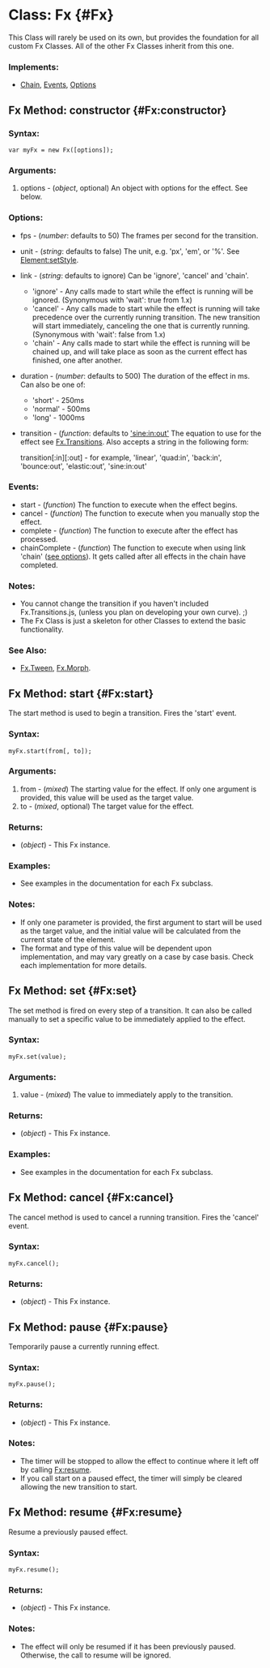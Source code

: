 Class: Fx {#Fx}
===============

This Class will rarely be used on its own, but provides the foundation for all custom Fx Classes.
All of the other Fx Classes inherit from this one.

### Implements:

- [Chain][], [Events][], [Options][]



Fx Method: constructor {#Fx:constructor}
----------------------------------------

### Syntax:

	var myFx = new Fx([options]);

### Arguments:

1. options - (*object*, optional) An object with options for the effect. See below.

### Options:

* fps        - (*number*: defaults to 50) The frames per second for the transition.
* unit       - (*string*: defaults to false) The unit, e.g. 'px', 'em', or '%'. See [Element:setStyle](/Element/Element/#Element:setStyle).
* link       - (*string*: defaults to ignore) Can be 'ignore', 'cancel' and 'chain'.
	* 'ignore' - Any calls made to start while the effect is running will be ignored. (Synonymous with 'wait': true from 1.x)
	* 'cancel' - Any calls made to start while the effect is running will take precedence over the currently running transition. The new transition will start immediately, canceling the one that is currently running. (Synonymous with 'wait': false from 1.x)
	* 'chain'  - Any calls made to start while the effect is running will be chained up, and will take place as soon as the current effect has finished, one after another.
* duration   - (*number*: defaults to 500) The duration of the effect in ms. Can also be one of:
	* 'short'  - 250ms
	* 'normal' - 500ms
	* 'long'   - 1000ms
* transition - (*function*: defaults to ['sine:in:out'](/Fx/Fx.Transitions) The equation to use for the effect see [Fx.Transitions](/Fx/Fx.Transitions). Also accepts a string in the following form:

  transition\[:in\]\[:out\] - for example, 'linear', 'quad:in', 'back:in', 'bounce:out', 'elastic:out', 'sine:in:out'

### Events:

* start    		- (*function*) The function to execute when the effect begins.
* cancel   		- (*function*) The function to execute when you manually stop the effect.
* complete 		- (*function*) The function to execute after the effect has processed.
* chainComplete	- (*function*) The function to execute when using link 'chain' ([see options](#Fx:constructor)). It gets called after all effects in the chain have completed.

### Notes:

- You cannot change the transition if you haven't included Fx.Transitions.js, (unless you plan on developing your own curve). ;)
- The Fx Class is just a skeleton for other Classes to extend the basic functionality.

### See Also:

- [Fx.Tween][], [Fx.Morph][].



Fx Method: start {#Fx:start}
----------------------------

The start method is used to begin a transition.  Fires the 'start' event.

### Syntax:

	myFx.start(from[, to]);

### Arguments:

1. from - (*mixed*) The starting value for the effect. If only one argument is provided, this value will be used as the target value.
2. to   - (*mixed*, optional) The target value for the effect.

### Returns:

* (*object*) - This Fx instance.

### Examples:

- See examples in the documentation for each Fx subclass.

### Notes:

- If only one parameter is provided, the first argument to start will be used as the target value, and the initial value will be calculated from the current state of the element.
- The format and type of this value will be dependent upon implementation, and may vary greatly on a case by case basis.  Check each implementation for more details.



Fx Method: set {#Fx:set}
------------------------

The set method is fired on every step of a transition.  It can also be called manually to set a specific value to be immediately applied to the effect.

### Syntax:

	myFx.set(value);

### Arguments:

1. value - (*mixed*) The value to immediately apply to the transition.

### Returns:

* (*object*) - This Fx instance.

### Examples:

- See examples in the documentation for each Fx subclass.



Fx Method: cancel {#Fx:cancel}
------------------------------

The cancel method is used to cancel a running transition.  Fires the 'cancel' event.

### Syntax:

	myFx.cancel();

### Returns:

* (*object*) - This Fx instance.



Fx Method: pause {#Fx:pause}
----------------------------

Temporarily pause a currently running effect.

### Syntax:

	myFx.pause();

### Returns:

* (*object*) - This Fx instance.

### Notes:

- The timer will be stopped to allow the effect to continue where it left off by calling [Fx:resume](#Fx:resume).
- If you call start on a paused effect, the timer will simply be cleared allowing the new transition to start.



Fx Method: resume {#Fx:resume}
------------------------------

Resume a previously paused effect.

### Syntax:

	myFx.resume();

### Returns:

* (*object*) - This Fx instance.

### Notes:

- The effect will only be resumed if it has been previously paused.  Otherwise, the call to resume will be ignored.



[Fx]: #Fx
[Chain]: /core/Class/Class.Extras#Chain
[Events]: /core/Class/Class.Extras#Events
[Options]: /core/Class/Class.Extras#Options
[Fx.Tween]: /core/Fx/Fx.Tween
[Fx.Morph]: /core/Fx/Fx.Morph
